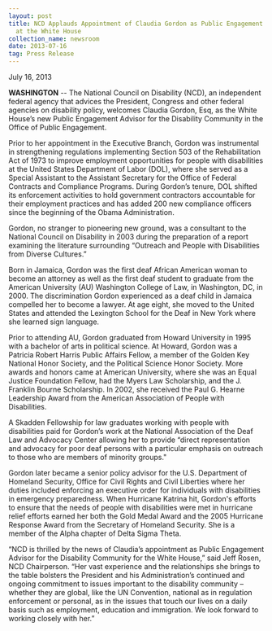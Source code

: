 ```yaml
---
layout: post
title: NCD Applauds Appointment of Claudia Gordon as Public Engagement Advisor
  at the White House
collection_name: newsroom
date: 2013-07-16
tag: Press Release
---
```

J﻿uly 16, 2013

**WASHINGTON** -- The National Council on Disability (NCD), an independent federal agency that advices the President, Congress and other federal agencies on disability policy, welcomes Claudia Gordon, Esq, as the White House’s new Public Engagement Advisor for the Disability Community in the Office of Public Engagement.

Prior to her appointment in the Executive Branch, Gordon was instrumental in strengthening regulations implementing Section 503 of the Rehabilitation Act of 1973 to improve employment opportunities for people with disabilities at the United States Department of Labor (DOL), where she served as a Special Assistant to the Assistant Secretary for the Office of Federal Contracts and Compliance Programs. During Gordon’s tenure, DOL shifted its enforcement activities to hold government contractors accountable for their employment practices and has added 200 new compliance officers since the beginning of the Obama Administration.

Gordon, no stranger to pioneering new ground, was a consultant to the National Council on Disability in 2003 during the preparation of a report examining the literature surrounding “Outreach and People with Disabilities from Diverse Cultures.” 

Born in Jamaica, Gordon was the first deaf African American woman to become an attorney as well as the first deaf student to graduate from the American University (AU) Washington College of Law, in Washington, DC, in 2000. The discrimination Gordon experienced as a deaf child in Jamaica compelled her to become a lawyer. At age eight, she moved to the United States and attended the Lexington School for the Deaf in New York where she learned sign language.

Prior to attending AU, Gordon graduated from Howard University in 1995 with a bachelor of arts in political science. At Howard, Gordon was a Patricia Robert Harris Public Affairs Fellow, a member of the Golden Key National Honor Society, and the Political Science Honor Society. More awards and honors came at American University, where she was an Equal Justice Foundation Fellow, had the Myers Law Scholarship, and the J. Franklin Bourne Scholarship. In 2002, she received the Paul G. Hearne Leadership Award from the American Association of People with Disabilities.

A Skadden Fellowship for law graduates working with people with disabilities paid for Gordon’s work at the National Association of the Deaf Law and Advocacy Center allowing her to provide “direct representation and advocacy for poor deaf persons with a particular emphasis on outreach to those who are members of minority groups."

Gordon later became a senior policy advisor for the U.S. Department of Homeland Security, Office for Civil Rights and Civil Liberties where her duties included enforcing an executive order for individuals with disabilities in emergency preparedness. When Hurricane Katrina hit, Gordon's efforts to ensure that the needs of people with disabilities were met in hurricane relief efforts earned her both the Gold Medal Award and the 2005 Hurricane Response Award from the Secretary of Homeland Security. She is a member of the Alpha chapter of Delta Sigma Theta.

“NCD is thrilled by the news of Claudia’s appointment as Public Engagement Advisor for the Disability Community for the White House,” said Jeff Rosen, NCD Chairperson. “Her vast experience and the relationships she brings to the table bolsters the President and his Administration’s continued and ongoing commitment to issues important to the disability community – whether they are global, like the UN Convention, national as in regulation enforcement or personal, as in the issues that touch our lives on a daily basis such as employment, education and immigration. We look forward to working closely with her.”